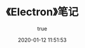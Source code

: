 ---
pageComponent: 
  name: Catalogue
  data: 
    path: 《Electron》笔记
    imgUrl: /img/web.png
    description: Electron的学习笔记
title: 《Electron》笔记
date: 2020-01-12 11:51:53
permalink: /note/electron
sidebar: false
article: false
comment: false
editLink: false
author: 
  name: 夜猫子
  link: https://github.com/yemao-zi
titleTag: 
---